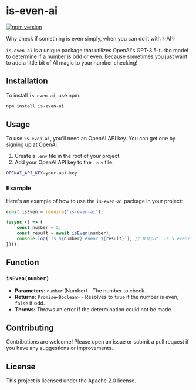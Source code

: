 # is-even-ai

[![npm version](https://badge.fury.io/js/is-odd-ai.svg)](https://badge.fury.io/js/is-odd-ai)

Why check if something is even simply, when you can do it with ✨AI✨

`is-even-ai` is a unique package that utilizes OpenAI's GPT-3.5-turbo model to determine if a number is odd or even. Because sometimes you just want to add a little bit of AI magic to your number checking!

## Installation

To install `is-even-ai`, use npm:

```sh
npm install is-even-ai
```

## Usage

To use `is-even-ai`, you'll need an OpenAI API key. You can get one by signing up at [OpenAI](https://beta.openai.com/signup/).

1. Create a `.env` file in the root of your project.
2. Add your OpenAI API key to the `.env` file:

```sh
OPENAI_API_KEY=your-api-key
```

### Example

Here's an example of how to use the `is-even-ai` package in your project:

```javascript
const isEven = require('is-even-ai');

(async () => {
    const number = 5;
    const result = await isEven(number);
    console.log(`Is ${number} even? ${result}`); // Output: Is 5 even? false
})();
```

## Function

### `isEven(number)`

- **Parameters:** `number` (Number) - The number to check.
- **Returns:** `Promise<Boolean>` - Resolves to `true` if the number is even, `false` if odd.
- **Throws:** Throws an error if the determination could not be made.

## Contributing

Contributions are welcome! Please open an issue or submit a pull request if you have any suggestions or improvements.

## License

This project is licensed under the Apache 2.0 license.


